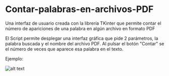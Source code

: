 # Contar-palabras-en-archivos-PDF
Una interfaz de usuario creada con la librería TKinter que permite contar el número de apariciones de una palabra en algún archivo en formato PDF

El Script permite desplegar una interfaz gráfica que pide 2 parámetros, la palabra buscada y el nombre del archivo PDF. Al pulsar el botón "Contar" se 
el número de veces que aparece esa palabra en el texto.

Ejemplo:

![alt text](https://github.com/Armando-Hughes/Contar-palabras-en-archivos-PDF/contar_palabras.jpg)
